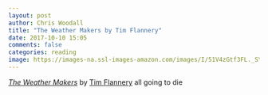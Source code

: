 ```yaml
---
layout: post
author: Chris Woodall
title: "The Weather Makers by Tim Flannery"
date: 2017-10-10 15:05
comments: false
categories: reading
image: https://images-na.ssl-images-amazon.com/images/I/51V4zGtf3FL._SY346_.jpg
---
```


_[The Weather Makers]_ by [Tim Flannery] all going to die

[The Weather Makers]: https://www.amazon.com/dp/B008RZKO6A
[Tim Flannery]: http://www.timflannery.com/
